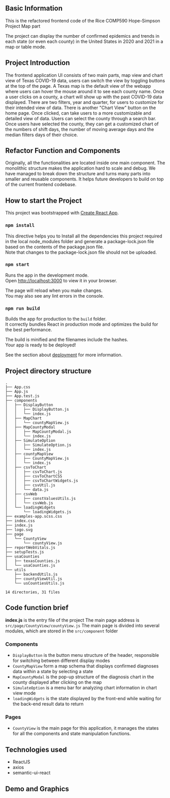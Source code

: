 ## Basic Information

This is the refactored frontend code of the Rice COMP590 Hope-Simpson Project Map part

The project can display the number of confirmed epidemics and trends in each state (or even each county) in the United States in 2020 and 2021 in a map or table mode.

## Project Introduction

The frontend application UI consists of two main parts, map view and chart view of Texas COVID-19 data, users can switch the view by toggling buttons at the top of the page. A Texas map is the default view of the webapp where users can hover the mouse around it to see each county name. Once a user clicks on a county, a chart will show up with the past COVID-19 data displayed. There are two filters, year and quarter, for users to customize for their intended view of data. There is another "Chart View" button on the home page. Once clicked, can take users to a more customizable and detailed view of data. Users can select the county through a search bar. Once users have selected the county, they can get a customized chart of the numbers of shift days, the number of moving average days and the median filters days of their choice.

## Refactor Function and Components

Originally, all the functionalities are located inside one main component. The monolithic structure makes the application hard to scale and debug. We have managed to break down the structure and turns many parts into smaller and reusable components. It helps future developers to build on top of the current frontend codebase.

## How to start the Project

This project was bootstrapped with [Create React App](https://github.com/facebook/create-react-app).

### `npm install`

This directive helps you to Install all the dependencies this project required in the local node_modules folder and generate a package-lock.json file based on the contents of the package.json file.\
Note that changes to the package-lock.json file should not be uploaded.

### `npm start`

Runs the app in the development mode.\
Open [http://localhost:3000](http://localhost:3000) to view it in your browser.

The page will reload when you make changes.\
You may also see any lint errors in the console.

### `npm run build`

Builds the app for production to the `build` folder.\
It correctly bundles React in production mode and optimizes the build for the best performance.

The build is minified and the filenames include the hashes.\
Your app is ready to be deployed!

See the section about [deployment](https://facebook.github.io/create-react-app/docs/deployment) for more information.

## Project directory structure

```
.
├── App.css
├── App.js
├── App.test.js
├── components
│   ├── DisplayButton
│   │   ├── DisplayButton.js
│   │   └── index.js
│   ├── MapChart
│   │   └── countyMapView.js
│   ├── MapCountyModal
│   │   ├── MapCountyModal.js
│   │   └── index.js
│   ├── SimulateOption
│   │   ├── SimulateOption.js
│   │   └── index.js
│   ├── countyMapView
│   │   ├── CountyMapView.js
│   │   └── index.js
│   ├── csvToChart
│   │   ├── csvToChart.js
│   │   ├── csvToChartCSS
│   │   ├── csvToChartWidgets.js
│   │   ├── csvUtil.js
│   │   └── data.js
│   ├── csvWeb
│   │   ├── constValuesUtils.js
│   │   └── csvWeb.js
│   └── loadingWidgets
│       └── loadingWidgets.js
├── examples-app.scss.css
├── index.css
├── index.js
├── logo.svg
├── page
│   └── CountyView
│       └── countyView.js
├── reportWebVitals.js
├── setupTests.js
├── usaCounties
│   ├── texasCounties.js
│   └── usaCounties.js
└── utils
    ├── backendUtils.js
    ├── countyViewUtil.js
    └── usCountiesUtils.js

14 directories, 31 files
```

## Code function brief

**index.js** is the entry file of the project
The main page address is `src/page/CountyView/countyView.js`
The main page is divided into several modules, which are stored in the `src/component` folder

### Components

- `DisplayButton` is the button menu structure of the header, responsible for switching between different display modes
- `CountyMapView` form a map schema that displays confirmed diagnoses data within a state by selecting a state
- `MapCountyModal` is the pop-up structure of the diagnosis chart in the county displayed after clicking on the map
- `SimulateOption` is a menu bar for analyzing chart information in chart view mode
- `loadingWidgets` is the state displayed by the front-end while waiting for the back-end result data to return

### Pages

- `CountyView` is the main page for this application, it manages the states for all the components and state manipulation functions.

## Technologies used

- ReactJS
- axios
- semantic-ui-react

## Demo and Graphics
